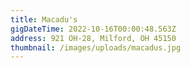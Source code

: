 ```yaml
---
title: Macadu's
gigDateTime: 2022-10-16T00:00:48.563Z
address: 921 OH-28, Milford, OH 45150
thumbnail: /images/uploads/macadus.jpg
---
```

